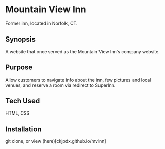 # Mountain View Inn
Former inn, located in Norfolk, CT.

## Synopsis
A website that once served as the Mountain View Inn's company website.

## Purpose
Allow customers to navigate info about the inn, few pictures and local venues, and reserve a room via redirect to SuperInn.

## Tech Used
HTML, CSS

## Installation
git clone, or view (here)[ckjpdx.github.io/mvinn]
